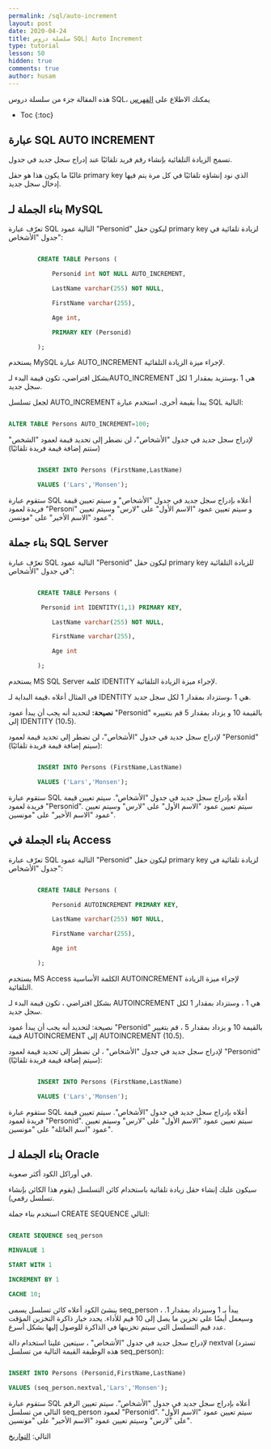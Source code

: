```yaml
---
permalink: /sql/auto-increment
layout: post
date: 2020-04-24
title: سلسلة دروس SQL| Auto Increment
type: tutorial
lesson: 50
hidden: true
comments: true
author: husam
---
```


هذه المقالة جزء من سلسلة دروس SQL، يمكنك الاطلاع على [الفهرس](intro)

* Toc
{:toc}

## عبارة SQL AUTO INCREMENT

تسمح الزيادة التلقائية بإنشاء رقم فريد تلقائيًا عند إدراج سجل جديد في جدول.

غالبًا ما يكون هذا هو حقل primary key الذي نود إنشاؤه تلقائيًا في كل مرة يتم فيها إدخال سجل جديد.

## بناء الجملة لـ MySQL

تعرّف عبارة SQL التالية عمود "Personid" ليكون حقل primary key لزيادة تلقائية في جدول "الأشخاص":

```sql

		CREATE TABLE Persons (

		    Personid int NOT NULL AUTO_INCREMENT,

		    LastName varchar(255) NOT NULL,

		    FirstName varchar(255),

		    Age int,

		    PRIMARY KEY (Personid)

		); 

```

يستخدم MySQL عبارة AUTO_INCREMENT لإجراء ميزة الزيادة التلقائية.

بشكل افتراضي، تكون قيمة البدء لـAUTO_INCREMENT هي 1 ،وستزيد بمقدار 1 لكل سجل جديد.

لجعل تسلسل AUTO_INCREMENT يبدأ بقيمة أخرى، استخدم عبارة SQL التالية:

```sql

ALTER TABLE Persons AUTO_INCREMENT=100; 

```

لإدراج سجل جديد في جدول "الأشخاص"، لن نضطر إلى تحديد قيمة لعمود "الشخص" (ستتم إضافة قيمة فريدة تلقائيًا)

```sql

		INSERT INTO Persons (FirstName,LastName)

		VALUES ('Lars','Monsen'); 

```

ستقوم عبارة SQL أعلاه بإدراج سجل جديد في جدول "الأشخاص" و سيتم تعيين قيمة فريدة لعمود "Personi" و سيتم تعيين عمود "الاسم الأول" على "لارس" وسيتم تعيين عمود "الاسم الأخير" على "مونسن".

## بناء جملة SQL Server

تعرّف عبارة SQL التالية عمود "Personid" ليكون حقل primary key للزيادة التلقائية في جدول "الأشخاص":

```sql

		CREATE TABLE Persons (

   		 Personid int IDENTITY(1,1) PRIMARY KEY,

		    LastName varchar(255) NOT NULL,

		    FirstName varchar(255),

		    Age int

		); 

```

يستخدم MS SQL Server كلمة IDENTITY لإجراء ميزة الزيادة التلقائية.

في المثال أعلاه ،قيمة البداية لـ IDENTITY هي 1 ،وستزداد بمقدار 1 لكل سجل جديد.

**نصيحة:** لتحديد أنه يجب أن يبدأ عمود "Personid" بالقيمة 10 و يزداد بمقدار 5 قم بتغييره إلى IDENTITY (10،5).

لإدراج سجل جديد في جدول "الأشخاص"، لن نضطر إلى تحديد قيمة لعمود "Personid" (سيتم إضافة قيمة فريدة تلقائيًا):

```sql

		INSERT INTO Persons (FirstName,LastName)

		VALUES ('Lars','Monsen'); 

```

ستقوم عبارة SQL أعلاه بإدراج سجل جديد في جدول "الأشخاص". سيتم تعيين قيمة فريدة لعمود "Personid". سيتم تعيين عمود "الاسم الأول" على "لارس" وسيتم تعيين عمود "الاسم الأخير" على "مونسين".

## بناء الجملة في Access

تعرّف عبارة SQL التالية عمود "Personid" ليكون حقل primary key لزيادة تلقائية في جدول "الأشخاص":

```sql

		CREATE TABLE Persons (

		    Personid AUTOINCREMENT PRIMARY KEY,

		    LastName varchar(255) NOT NULL,

		    FirstName varchar(255),

		    Age int

		); 

```

يستخدم MS Access الكلمة الأساسية AUTOINCREMENT لإجراء ميزة الزيادة التلقائية.

بشكل افتراضي ، تكون قيمة البدء لـ AUTOINCREMENT  هي 1 ، وستزداد بمقدار 1 لكل سجل جديد.

نصيحة: لتحديد أنه يجب أن يبدأ عمود "Personid" بالقيمة 10 و يزداد بمقدار 5 ، قم بتغيير قيمة AUTOINCREMENT  إلى AUTOINCREMENT (10،5).

لإدراج سجل جديد في جدول "الأشخاص" ، لن نضطر إلى تحديد قيمة لعمود "Personid" (سيتم إضافة قيمة فريدة تلقائيًا):

```sql

		INSERT INTO Persons (FirstName,LastName)

		VALUES ('Lars','Monsen'); 

```

ستقوم عبارة SQL أعلاه بإدراج سجل جديد في جدول "الأشخاص". سيتم تعيين قيمة فريدة لعمود "Personid". سيتم تعيين عمود "الاسم الأول" على "لارس" وسيتم تعيين عمود "اسم العائلة" على "مونسين".

## بناء الجملة لـ Oracle

في أوراكل الكود أكثر صعوبة.

سيكون عليك إنشاء حقل زيادة تلقائية باستخدام كائن التسلسل (يقوم هذا الكائن بإنشاء تسلسل رقمي).

استخدم بناء جملة CREATE SEQUENCE التالي:

```sql

CREATE SEQUENCE seq_person

MINVALUE 1

START WITH 1

INCREMENT BY 1

CACHE 10; 

```

ينشئ الكود أعلاه كائن تسلسل يسمى seq_person ، يبدأ بـ 1 وسيزداد بمقدار 1. وسيعمل أيضًا على تخزين ما يصل إلى 10 قيم للأداء. يحدد خيار ذاكرة التخزين المؤقت عدد قيم التسلسل التي سيتم تخزينها في الذاكرة للوصول إليها بشكل أسرع.

لإدراج سجل جديد في جدول "الأشخاص" ، سيتعين علينا استخدام دالة nextval (تسترد هذه الوظيفة القيمة التالية من تسلسل seq_person):

```sql

INSERT INTO Persons (Personid,FirstName,LastName)

VALUES (seq_person.nextval,'Lars','Monsen'); 

```

ستقوم عبارة SQL أعلاه بإدراج سجل جديد في جدول "الأشخاص". سيتم تعيين الرقم التالي من تسلسل seq_person لعمود "Personid". سيتم تعيين عمود "الاسم الأول" على "لارس" وسيتم تعيين عمود "الاسم الأخير" على "مونسين".

التالي: [التواريخ](التواريخ)
